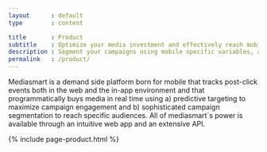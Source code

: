 ```yaml
---
layout      : default
type        : content

title       : Product
subtitle    : Optimize your media investment and effectively reach mobile audiences in real time using display, video and native ads.
description : Segment your campaigns using mobile specific variables, and different ad formats (display, native, video, audio). Run retargeting campaigns or target dynamic audiences. Create your own audiences and enrich them, either using mediasmart only or easily integrating with your very own DMP. Learn more now!
permalink   : /product/
---
```


Mediasmart is a demand side platform born for mobile that tracks post-click events both in the web and the in-app environment and that programmatically buys media in real time using a) predictive targeting to maximize campaign engagement and b) sophisticated campaign segmentation to reach specific audiences. All of mediasmart´s power is available through an intuitive web app and an extensive API.

{% include page-product.html %}
